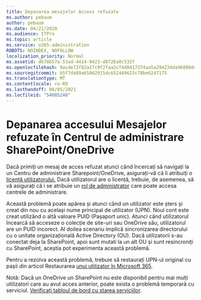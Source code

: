 ```yaml
---
title: Depanarea mesajelor Access refuzate
ms.author: pebaum
author: pebaum
ms.date: 04/21/2020
ms.audience: ITPro
ms.topic: article
ms.service: o365-administration
ROBOTS: NOINDEX, NOFOLLOW
localization_priority: Normal
ms.assetid: d678b57a-53ad-4414-9423-d8726a0c532f
ms.openlocfilehash: 9acde72f82a27c9f2faa2cf4d0417374aa5a294234da96080dc0498d07639248
ms.sourcegitcommit: b5f7da89a650d2915dc652449623c78be6247175
ms.translationtype: MT
ms.contentlocale: ro-RO
ms.lasthandoff: 08/05/2021
ms.locfileid: "54085240"
---
```

# <a name="troubleshoot-access-denied-messages-in-sharepointonedrive-admin-center"></a>Depanarea accesului Mesajelor refuzate în Centrul de administrare SharePoint/OneDrive

Dacă primiți un mesaj de acces refuzat atunci când încercați să navigați la un Centru de administrare Sharepoint/OneDrive, asigurați-vă că îi atribuiți o [licență utilizatorului.](https://docs.microsoft.com/microsoft-365/admin/add-users/add-users) Dacă utilizatorul are o licență, trebuie, de asemenea, să vă asigurați că i se atribuie un [rol de administrator](https://docs.microsoft.com/microsoft-365/admin/add-users/about-admin-roles) care poate accesa centrele de administrare.

Această problemă poate apărea și atunci când un utilizator este șters și creat din nou cu același nume principal de utilizator (UPN). Noul cont este creat utilizând o altă valoare PUID (Pașaport unic). Atunci când utilizatorul încearcă să acceseze o colecție de site-uri sau OneDrive său, utilizatorul are un PUID incorect. Al doilea scenariu implică sincronizarea directorului cu o unitate organizațională Active Directory (OU). Dacă utilizatorii s-au conectat deja la SharePoint, apoi sunt mutati la un alt OU și sunt resincroniți cu SharePoint, aceștia pot experimenta această problemă.

Pentru a rezolva această problemă, trebuie să restaurați UPN-ul original cu pașii din articol Restaurarea [unui utilizator în Microsoft 365](https://docs.microsoft.com/microsoft-365/admin/add-users/restore-user).

Notă: Dacă un OneDrive un SharePoint nu este disponibil pentru mai mulți utilizatori care au avut acces anterior, poate exista o problemă temporară cu serviciul.  [Verificați tabloul de bord cu starea serviciilor](https://portal.office.com/adminportal/home#/servicehealth).


